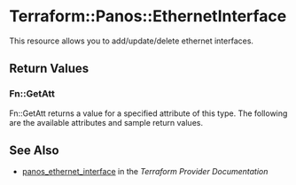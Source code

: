 # Terraform::Panos::EthernetInterface

This resource allows you to add/update/delete ethernet interfaces.

## Return Values

### Fn::GetAtt

Fn::GetAtt returns a value for a specified attribute of this type. The following are the available attributes and sample return values.

## See Also

* [panos_ethernet_interface](https://www.terraform.io/docs/providers/panos/r/ethernet_interface.html) in the _Terraform Provider Documentation_